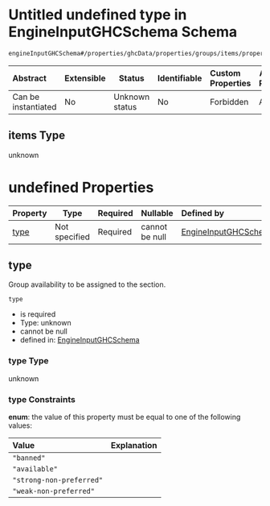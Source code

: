 # Untitled undefined type in EngineInputGHCSchema Schema

```txt
engineInputGHCSchema#/properties/ghcData/properties/groups/items/properties/frameTemplate/allOf/1/items
```




| Abstract            | Extensible | Status         | Identifiable | Custom Properties | Additional Properties | Access Restrictions | Defined In                                                         |
| :------------------ | ---------- | -------------- | ------------ | :---------------- | --------------------- | ------------------- | ------------------------------------------------------------------ |
| Can be instantiated | No         | Unknown status | No           | Forbidden         | Allowed               | none                | [ghc.schema.json\*](../out/ghc.schema.json "open original schema") |

## items Type

unknown

# undefined Properties

| Property      | Type          | Required | Nullable       | Defined by                                                                                                                                                                                                                                                 |
| :------------ | ------------- | -------- | -------------- | :--------------------------------------------------------------------------------------------------------------------------------------------------------------------------------------------------------------------------------------------------------- |
| [type](#type) | Not specified | Required | cannot be null | [EngineInputGHCSchema](ghc-properties-ghcdata-properties-groups-group-properties-frametemplate-allof-1-items-properties-type.md "engineInputGHCSchema#/properties/ghcData/properties/groups/items/properties/frameTemplate/allOf/1/items/properties/type") |

## type

Group availability to be assigned to the section.


`type`

-   is required
-   Type: unknown
-   cannot be null
-   defined in: [EngineInputGHCSchema](ghc-properties-ghcdata-properties-groups-group-properties-frametemplate-allof-1-items-properties-type.md "engineInputGHCSchema#/properties/ghcData/properties/groups/items/properties/frameTemplate/allOf/1/items/properties/type")

### type Type

unknown

### type Constraints

**enum**: the value of this property must be equal to one of the following values:

| Value                    | Explanation |
| :----------------------- | ----------- |
| `"banned"`               |             |
| `"available"`            |             |
| `"strong-non-preferred"` |             |
| `"weak-non-preferred"`   |             |
